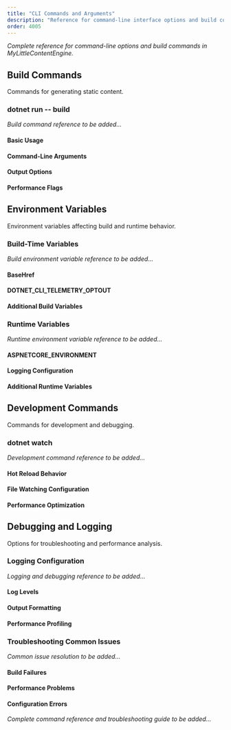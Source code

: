 ```yaml
---
title: "CLI Commands and Arguments"
description: "Reference for command-line interface options and build commands"
order: 4005
---
```


*Complete reference for command-line options and build commands in MyLittleContentEngine.*

## Build Commands

Commands for generating static content.

### dotnet run -- build

*Build command reference to be added...*

#### Basic Usage
#### Command-Line Arguments
#### Output Options
#### Performance Flags

## Environment Variables

Environment variables affecting build and runtime behavior.

### Build-Time Variables

*Build environment variable reference to be added...*

#### BaseHref
#### DOTNET_CLI_TELEMETRY_OPTOUT
#### Additional Build Variables

### Runtime Variables

*Runtime environment variable reference to be added...*

#### ASPNETCORE_ENVIRONMENT
#### Logging Configuration
#### Additional Runtime Variables

## Development Commands

Commands for development and debugging.

### dotnet watch

*Development command reference to be added...*

#### Hot Reload Behavior
#### File Watching Configuration
#### Performance Optimization

## Debugging and Logging

Options for troubleshooting and performance analysis.

### Logging Configuration

*Logging and debugging reference to be added...*

#### Log Levels
#### Output Formatting
#### Performance Profiling

### Troubleshooting Common Issues

*Common issue resolution to be added...*

#### Build Failures
#### Performance Problems
#### Configuration Errors

*Complete command reference and troubleshooting guide to be added...*
